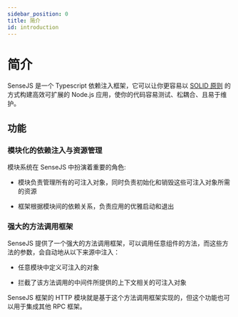 ```yaml
---
sidebar_position: 0
title: 简介
id: introduction
---
```


# 简介

SenseJS 是一个 Typescript 依赖注入框架，它可以让你更容易以 [SOLID 原则] 的方式构建高效可扩展的 Node.js
应用，使你的代码容易测试、松耦合、且易于维护。

## 功能

### 模块化的依赖注入与资源管理

模块系统在 SenseJS 中扮演着重要的角色:

-   模块负责管理所有的可注入对象，同时负责初始化和销毁这些可注入对象所需的资源

-   框架根据模块间的依赖关系，负责应用的优雅启动和退出


### 强大的方法调用框架

SenseJS 提供了一个强大的方法调用框架，可以调用任意组件的方法，而这些方法的参数，会自动地从以下来源中注入：

-   任意模块中定义可注入的对象

-   拦截了该方法调用的中间件所提供的上下文相关的可注入对象

SenseJS 框架的 HTTP 模块就是基于这个方法调用框架实现的，但这个功能也可以用于集成其他 RPC 框架。





[SOLID 原则]: https://en.wikipedia.org/wiki/SOLID
